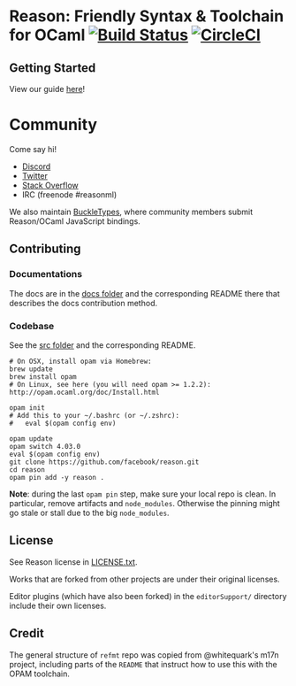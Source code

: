 Reason: Friendly Syntax & Toolchain for OCaml [![Build Status](https://travis-ci.org/facebook/reason.svg?branch=master)](https://travis-ci.org/facebook/reason) [![CircleCI](https://circleci.com/gh/facebook/reason/tree/master.svg?style=svg)](https://circleci.com/gh/facebook/reason/tree/master)
=========================================

Getting Started
---------------

View our guide [here](http://facebook.github.io/reason/gettingStarted.html)!

Community
=======

Come say hi!

- [Discord](https://discord.gg/reasonml)
- [Twitter](https://twitter.com/reasonml)
- [Stack Overflow](http://stackoverflow.com/questions/tagged/reason)
- IRC (freenode #reasonml)

We also maintain [BuckleTypes](https://github.com/BuckleTypes), where community members submit Reason/OCaml JavaScript bindings.


Contributing
---------------

### Documentations

The docs are in the [docs folder](https://github.com/facebook/reason/tree/master/docs) and the corresponding README there that describes the docs contribution method.

### Codebase

See the [src folder](ttps://github.com/facebook/reason/tree/master/src) and the corresponding README.

```
# On OSX, install opam via Homebrew:
brew update
brew install opam
# On Linux, see here (you will need opam >= 1.2.2): http://opam.ocaml.org/doc/Install.html

opam init
# Add this to your ~/.bashrc (or ~/.zshrc):
#   eval $(opam config env)

opam update
opam switch 4.03.0
eval $(opam config env)
git clone https://github.com/facebook/reason.git
cd reason
opam pin add -y reason .
```

**Note**: during the last `opam pin` step, make sure your local repo is clean. In particular, remove artifacts and `node_modules`. Otherwise the pinning might go stale or stall due to the big `node_modules`.

License
-------

See Reason license in [LICENSE.txt](LICENSE.txt).

Works that are forked from other projects are under their original licenses.

Editor plugins (which have also been forked) in the `editorSupport/` directory
include their own licenses.


Credit
-------
The general structure of `refmt` repo was copied from @whitequark's m17n
project, including parts of the `README` that instruct how to use this with the
OPAM toolchain.
